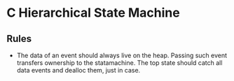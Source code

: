 # C Hierarchical State Machine

## Rules

* The data of an event should always live on the heap. Passing such event transfers ownership to the statamachine. The top state should catch all data events and dealloc them, just in case.